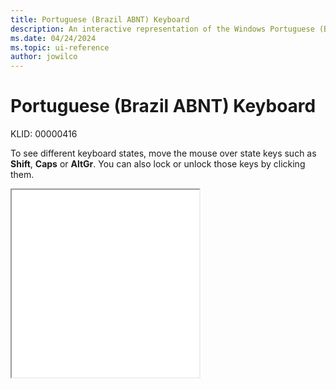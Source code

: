 ```yaml
---
title: Portuguese (Brazil ABNT) Keyboard
description: An interactive representation of the Windows Portuguese (Brazil ABNT) keyboard. To see different keyboard states, click or move the mouse over the state keys.
ms.date: 04/24/2024
ms.topic: ui-reference
author: jowilco
---
```


# Portuguese (Brazil ABNT) Keyboard

KLID: 00000416

To see different keyboard states, move the mouse over state keys such as **Shift**, **Caps** or **AltGr**. You can also lock or unlock those keys by clicking them.

<iframe src="kbdbr_1.html" height="300"></iframe>
